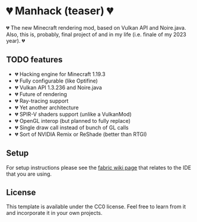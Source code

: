 # 💔 Manhack (teaser) 💔

💔 The new Minecraft rendering mod, based on Vulkan API and Noire.java. Also, this is, probably, final project of and in my life (i.e. finale of my 2023 year). 💔

## TODO features

- 💔 Hacking engine for Minecraft 1.19.3
- 💔 Fully configurable (like Optifine)
- 💔 Vulkan API 1.3.236 and Noire.java
- 💔 Future of rendering
- 💔 Ray-tracing support
- 💔 Yet another architecture
- 💔 SPIR-V shaders support (unlike a VulkanMod)
- 💔 OpenGL interop (but planned to fully replace)
- 💔 Single draw call instead of bunch of GL calls
- 💔 Sort of NVIDIA Remix or ReShade (better than RTGI)

## Setup

For setup instructions please see the [fabric wiki page](https://fabricmc.net/wiki/tutorial:setup) that relates to the IDE that you are using.

## License

This template is available under the CC0 license. Feel free to learn from it and incorporate it in your own projects.
